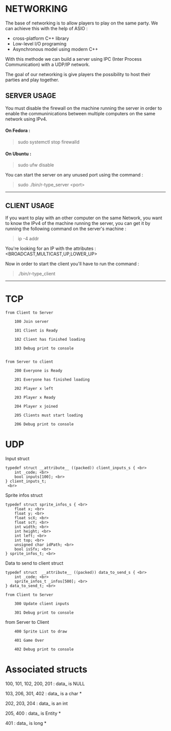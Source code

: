 # NETWORKING

The base of networking is to allow players to play on the same party. We can achieve this with the help of ASIO :
<ul>
    <li>cross-platform C++ library</li>
    <li>Low-level I/O programing</li>
    <li>Asynchronous model using modern C++</li>
</ul>
With this methode we can build a server using IPC (Inter Process Communication) with a UDP/IP network.

The goal of our networking is give players the possibility to host their parties and play together.

## SERVER USAGE

You must disable the firewall on the machine running the server in order to enable the communinications between multiple computers on the same network using IPv4.  

#### On Fedora : 

> sudo systemctl stop firewalld

#### On Ubuntu :

> sudo ufw disable

You can start the server on any unused port using the command :

> sudo ./bin/r-type_server <port<port>>

-----------------------------------------------------------------------------------

## CLIENT USAGE

If you want to play with an other computer on the same Network, you want to know the IPv4 of the machine running the server, you can get it by running the following command on the server's machine :

> ip -4 addr

You're looking for an IP with the attributes : <BROADCAST,MULTICAST,UP,LOWER_UP> 

Now in order to start the client you'll have to run the command :

> ./bin/r-type_client

-----------------------------------------------------------------

# TCP
    
    from Client to Server

        100 Join server
    
        101 Client is Ready
    
        102 Client has finished loading
    
        103 Debug print to console


    from Server to client

        200 Everyone is Ready

        201 Everyone has finished loading

        202 Player x left

        203 Player x Ready

        204 Player x joined

        205 Clients must start loading

        206 Debug print to console
    
# UDP

Input struct <br>
    
    typedef struct __attribute__ ((packed)) client_inputs_s { <br>
        int _code; <br>
        bool inputs[100]; <br>
    } client_inputs_t; 
     <br>
Sprite infos struct <br>
    
    typedef struct sprite_infos_s { <br>
        float x; <br>
        float y; <br>
        float scX; <br>
        float scY; <br>
        int width; <br>
        int height; <br>
        int left; <br>
        int top; <br>
        unsigned char idPath; <br>
        bool isSfx; <br>
    } sprite_infos_t; <br>
   
Data to send to client struct <br>
    
    typedef struct  __attribute__ ((packed)) data_to_send_s { <br>
        int _code; <br>
        sprite_infos_t _infos[500]; <br>
    } data_to_send_t; <br>
    
    from Client to Server

        300 Update client inputs

        301 Debug print to console


   from Server to Client

        400 Sprite List to draw

        401 Game Over

        402 Debug print to console
        
# Associated structs

100, 101, 102, 200, 201 : data_ is NULL

103, 206, 301, 402 : data_ is a char *

202, 203, 204 : data_ is an int

205, 400 : data_ is Entity *

401 : data_ is long *
